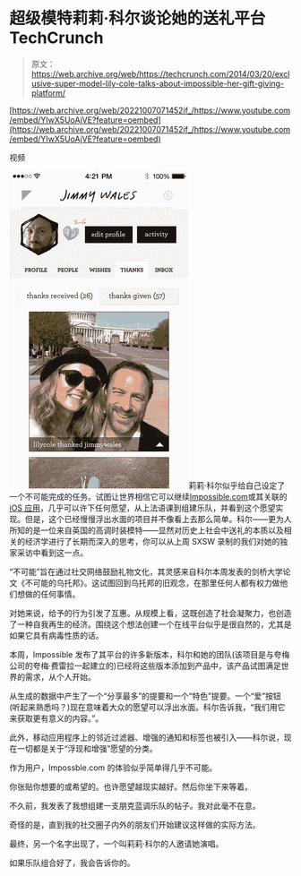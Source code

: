 # 超级模特莉莉·科尔谈论她的送礼平台 TechCrunch

> 原文：<https://web.archive.org/web/https://techcrunch.com/2014/03/20/exclusive-super-model-lily-cole-talks-about-impossible-her-gift-giving-platform/>

[https://web.archive.org/web/20221007071452if_/https://www.youtube.com/embed/YIwX5UoAjVE?feature=oembed](https://web.archive.org/web/20221007071452if_/https://www.youtube.com/embed/YIwX5UoAjVE?feature=oembed)

视频

![screen568x568 (4)](img/d326aaf8b035732347c3e6d0ff40bbef.png)莉莉·科尔似乎给自己设定了一个不可能完成的任务。试图让世界相信它可以继续[Impossible.com](https://web.archive.org/web/20221007071452/http://impossible.com/)或其关联的 [iOS 应用](https://web.archive.org/web/20221007071452/https://itunes.apple.com/us/app/*impossible*/id638819253?ls=1&mt=8)，几乎可以许下任何愿望，从上法语课到组建乐队，并看到这个愿望实现。但是，这个已经慢慢浮出水面的项目并不像看上去那么简单。科尔——更为人所知的是一位来自英国的高调时装模特——显然对历史上社会中送礼的本质以及相关的经济学进行了长期而深入的思考，你可以从上周 SXSW 录制的我们对她的独家采访中看到这一点。

“不可能”旨在通过社交网络鼓励礼物文化，其灵感来自科尔本周发表的剑桥大学论文《不可能的乌托邦》。这试图回到乌托邦的旧观念，在那里任何人都有权力做他们想做的任何事情。

对她来说，给予的行为引发了互惠。从规模上看，这既创造了社会凝聚力，也创造了一种自我再生的经济。围绕这个想法创建一个在线平台似乎是很自然的，尤其是如果它具有病毒性质的话。

本周，Impossible 发布了其平台的许多新版本，科尔和她的团队(该项目是与夸梅公司的夸梅·费雷拉一起建立的)已经将这些版本添加到产品中，该产品试图满足世界的需求，从个人开始。

从生成的数据中产生了一个“分享最多”的提要和一个“特色”提要。一个“爱”按钮(听起来熟悉吗？)现在意味着大众的愿望可以浮出水面。科尔告诉我，“我们用它来获取更有意义的内容。”。

此外，移动应用程序上的邻近过滤器、增强的通知和标签也被引入——科尔说，现在一切都是关于“浮现和增强”愿望的分类。

作为用户，Impossble.com 的体验似乎简单得几乎不可能。

你张贴你想要的或希望的。也许愿望越现实越好。然后你坐下来等着。

不久前，我发表了我想组建一支朋克蓝调乐队的帖子。我对此毫不在意。

奇怪的是，直到我的社交圈子内外的朋友们开始建议这样做的实际方法。

最终，另一个名字出现了，一个叫莉莉·科尔的人邀请她演唱。

如果乐队组合好了，我会告诉你的。